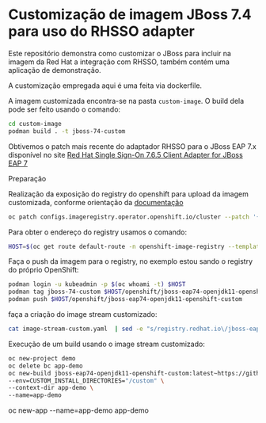 # Customização de imagem JBoss 7.4 para uso do RHSSO adapter

Este repositório demonstra como customizar o JBoss para incluir na imagem da Red Hat a integração com RHSSO, também contém uma aplicação de demonstração.

A customização empregada aqui é uma feita via dockerfile.

A imagem customizada encontra-se na pasta `custom-image`. O build dela pode ser feito usando o comando:

 ```bash
 cd custom-image
 podman build . -t jboss-74-custom
 ```

Obtivemos o patch mais recente do adaptador RHSSO para o JBoss EAP 7.x disponível no site [Red Hat Single Sign-On 7.6.5 Client Adapter for JBoss EAP 7](https://access.redhat.com/jbossnetwork/restricted/softwareDetail.html?softwareId=105638&product=core.service.rhsso&version=7.6&downloadType=patches)




Preparação

Realização da exposição do registry do openshift para upload da imagem customizada, conforme orientação da [documentação](https://docs.openshift.com/container-platform/4.12/registry/securing-exposing-registry.html)

```bash
oc patch configs.imageregistry.operator.openshift.io/cluster --patch '{"spec":{"defaultRoute":true}}' --type=merge
```

Para obter o endereço do registry usamos o comando: 
```bash
HOST=$(oc get route default-route -n openshift-image-registry --template='{{ .spec.host }}')
```

Faça o push da imagem para o registry, no exemplo estou sando o registry do próprio OpenShift:
```bash
podman login -u kubeadmin -p $(oc whoami -t) $HOST
podman tag jboss-74-custom $HOST/openshift/jboss-eap74-openjdk11-openshift-custom
podman push $HOST/openshift/jboss-eap74-openjdk11-openshift-custom
```

faça a criação do image stream customizado:
```bash 
cat image-stream-custom.yaml  | sed -e "s/registry.redhat.io\/jboss-eap-7\/eap74-openjdk11-openshift-rhel8/$HOST\/openshift\/jboss-eap74-openjdk11-openshift-custom/" | oc apply -f -
```

Execução de um build usando o image stream customizado:

```bash
oc new-project demo
oc delete bc app-demo
oc new-build jboss-eap74-openjdk11-openshift-custom:latest~https://github.com/mycloudlab/jboss-eap74-openshift-with-rhsso-adapter#main \
--env=CUSTOM_INSTALL_DIRECTORIES="/custom" \
--context-dir app-demo \
--name=app-demo
```


oc new-app --name=app-demo app-demo 